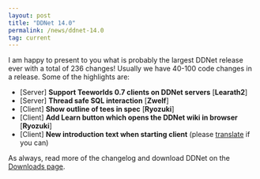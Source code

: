 ```yaml
---
layout: post
title: "DDNet 14.0"
permalink: /news/ddnet-14.0
tag: current
---
```


I am happy to present to you what is probably the largest DDNet release ever with a total of 236 changes! Usually we have 40-100 code changes in a release. Some of the highlights are:

<ul>
  <li>[Server] <b>Support Teeworlds 0.7 clients on DDNet servers</b> [<strong>Learath2</strong>]</li>
  <li>[Server] <b>Thread safe SQL interaction</b> [<strong>Zwelf</strong>]</li>
  <li>[Client] <b>Show outline of tees in spec</b> [<strong>Ryozuki</strong>]</li>
  <li>[Client] <b>Add Learn button which opens the DDNet wiki in browser</b> [<strong>Ryozuki</strong>]</li>
  <li>[Client] <b>New introduction text when starting client</b> (please <a href="https://github.com/ddnet/ddnet/tree/master/data/languages">translate</a> if you can)</li>
</ul>

As always, read more of the changelog and download DDNet on the [Downloads page](/downloads/).

